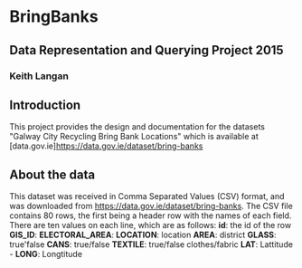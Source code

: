 # BringBanks
## Data Representation and Querying Project 2015
### Keith Langan

## Introduction

This project provides the design and documentation for the datasets "Galway City Recycling Bring Bank Locations"
which is available at [data.gov.ie]https://data.gov.ie/dataset/bring-banks

## About the data

This dataset was received in Comma Separated Values (CSV) format, and was downloaded from https://data.gov.ie/dataset/bring-banks.
The CSV file contains 80 rows, the first being a header row with the names of each field.
There are ten values on each line, which are as follows:
     **id**: the id of the row
     **GIS_ID**: 
     **ELECTORAL_AREA**: 
     **LOCATION**: location
     **AREA**: district
     **GLASS**: true'false
     **CANS**: true/false
     **TEXTILE**: true/false clothes/fabric
     **LAT**: Lattitude
    - **LONG**: Longtitude
    

